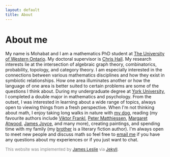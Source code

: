 ```yaml
---
layout: default
title: About
---
```


<h1 class="title">About me</h1>

My name is Mohabat and I am a mathematics PhD student at [The University of Western Ontario](https://www.math.uwo.ca). My doctoral supervisor is [Chris Hall](https://www.math.uwo.ca/faculty/hall/). My research interests lie at the intersection of algebraic graph theory, combinatorics, probability, topology, and category theory. I am especially interested in the connections between various mathematics disciplines and how they exist in symbiotic relationships. How one area illuminates another or how the language of one area is better suited to certain problems are some of the questions I think about. During my undergraduate degree at [York University](https://www.yorku.ca/), I completed a double major in mathematics and psychology. From the outset, I was interested in learning about a wide range of topics, always open to viewing things from a fresh perspective. When I'm not thinking about math, I enjoy taking long walks in nature with [my dog](https://www.instagram.com/woodytheluckylab/), reading (my favourite authors include [Viktor Frankl](https://en.wikipedia.org/wiki/Viktor_Frankl), [Peter Matthiessen](https://en.wikipedia.org/wiki/Peter_Matthiessen), [Margaret Atwood](http://margaretatwood.ca/), [James Joyce](https://en.wikipedia.org/wiki/James_Joyce), and many more), creating paintings, and spending time with my family (my [brother](https://www.brucecrown.ca) is a literary fiction author). I'm always open to meet new people and discuss math so feel free to [email me](mailto:contact@mohabatmath.ca) if you have any questions about my experiences or if you just want to chat. 

<font size="-1.5"><span style = "color:Gray">This website was implemented by  <a href="https://jeslie0.github.io" target="_blank">James Leslie</a> via <a href="https://jekyllrb.com/docs/github-pages/" target="_blank">Jekyll</a>.</span></font>